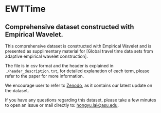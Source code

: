# EWTTime
## Comprehensive dataset constructed with Empirical Wavelet.

This comprehensive dataset is constructed with Empirical Wavelet and is presented as supplimentary material for [Global travel time data sets from adaptive empirical wavelet construction].

The file is in csv format and the header is explained in `./header_description.txt`, for detailed explanation of each term, please refer to the paper for more information.

We encourage user to refer to [Zenodo](https://zenodo.org/record/1299902#.XBfk6M_YpTY), as it contains our latest update on the dataset.

If you have any questions regarding this dataset, please take a few minutes to open an issue or mail directly to: hongyu.lai@asu.edu.
